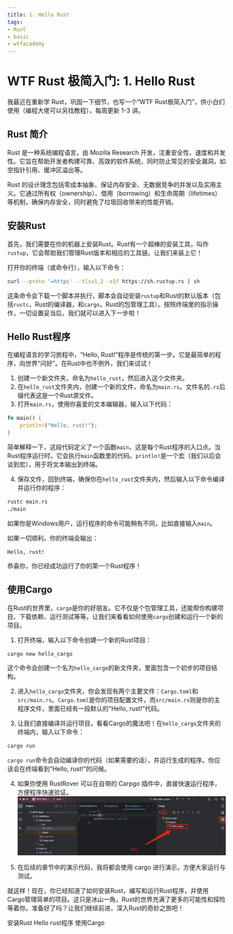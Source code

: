 ```yaml
---
title: 1. Hello Rust
tags:
- Rust
- basic
- wtfacademy
---
```


# WTF Rust 极简入门: 1. Hello Rust
我最近在重新学 Rust，巩固一下细节，也写一个“WTF Rust极简入门”，供小白们使用（编程大佬可以另找教程），每周更新 1-3 讲。

## Rust 简介
Rust 是一种系统编程语言，由 Mozilla Research 开发，注重安全性、速度和并发性。它旨在帮助开发者构建可靠、高效的软件系统，同时防止常见的安全漏洞，如空指针引用、缓冲区溢出等。

Rust 的设计理念包括零成本抽象、保证内存安全、无数据竞争的并发以及实用主义。它通过所有权（ownership）、借用（borrowing）和生命周期（lifetimes）等机制，确保内存安全，同时避免了垃圾回收带来的性能开销。

## 安装Rust

首先，我们需要在你的机器上安装Rust。Rust有一个超棒的安装工具，叫作`rustup`，它会帮助我们管理Rust版本和相应的工具链。让我们来装上它！

打开你的终端（或命令行），输入以下命令：

```bash
curl --proto '=https' --tlsv1.2 -sSf https://sh.rustup.rs | sh
```

这条命令会下载一个脚本并执行，脚本会自动安装`rustup`和Rust的默认版本（包括`rustc`，Rust的编译器，和`cargo`，Rust的包管理工具）。按照终端里的指示操作，一切设置妥当后，我们就可以进入下一步啦！

## Hello Rust程序

在编程语言的学习旅程中，“Hello, Rust!”程序是传统的第一步。它是最简单的程序，向世界“问好”。在Rust中也不例外，我们来试试！

1. 创建一个新文件夹，命名为`hello_rust`，然后进入这个文件夹。
2. 在`hello_rust`文件夹内，创建一个新的文件，命名为`main.rs`。文件名的`.rs`后缀代表这是一个Rust源文件。
3. 打开`main.rs`，使用你喜爱的文本编辑器，输入以下代码：

```rust
fn main() {
    println!("Hello, rust!");
}
```

简单解释一下，这段代码定义了一个函数`main`，这是每个Rust程序的入口点。当Rust程序运行时，它会执行`main`函数里的代码。`println!`是一个宏（我们以后会谈到宏），用于将文本输出到终端。

4. 保存文件，回到终端，确保你在`hello_rust`文件夹内，然后输入以下命令编译并运行你的程序：

```bash
rustc main.rs
./main
```

如果你是Windows用户，运行程序的命令可能稍有不同，比如直接输入`main`。

如果一切顺利，你的终端会输出：

```
Hello, rust!
```

恭喜你，你已经成功运行了你的第一个Rust程序！

## 使用Cargo

在Rust的世界里，`cargo`是你的好朋友。它不仅是个包管理工具，还能帮你构建项目、下载依赖、运行测试等等。让我们来看看如何使用`cargo`创建和运行一个新的项目。

1. 打开终端，输入以下命令创建一个新的Rust项目：

```bash
cargo new hello_cargo
```

这个命令会创建一个名为`hello_cargo`的新文件夹，里面包含一个初步的项目结构。

2. 进入`hello_cargo`文件夹，你会发现有两个主要文件：`Cargo.toml`和`src/main.rs`。`Cargo.toml`是你的项目配置文件，而`src/main.rs`则是你的主程序文件，里面已经有一段默认的“Hello, rust!”代码。

3. 让我们直接编译并运行项目，看看Cargo的魔法吧！在`hello_cargo`文件夹的终端内，输入以下命令：

```bash
cargo run
```

`cargo run`命令会自动编译你的代码（如果需要的话），并运行生成的程序。你应该会在终端看到“Hello, rust!”的问候。

4. 如果你使用 RustRover 可以在自带的 Carpgo 插件中，直接快速运行程序，方便程序快速验证。
![img.png](imgs/img.png)

5. 在后续的章节中的演示代码，我将都会使用 cargo 进行演示，方便大家运行与测试。

就这样！现在，你已经知道了如何安装Rust，编写和运行Rust程序，并使用Cargo管理简单的项目。这只是冰山一角，Rust的世界充满了更多的可能性和探险等着你。准备好了吗？让我们继续前进，深入Rust的奇妙之旅吧！

安装Rust
Hello rust程序
使用Cargo